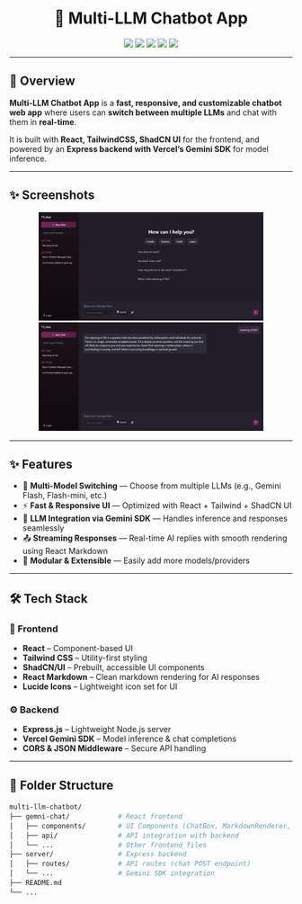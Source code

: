 <h1 align="center">🧠 Multi-LLM Chatbot App</h1>

<p align="center">
  <img src="https://img.shields.io/badge/REACT-61DAFB?style=flat-square&logo=react&logoColor=black" />
  <img src="https://img.shields.io/badge/TAILWINDCSS-38B2AC?style=flat-square&logo=tailwind-css&logoColor=white" />
  <img src="https://img.shields.io/badge/SHADCN_UI-9333EA?style=flat-square" />
  <img src="https://img.shields.io/badge/EXPRESS.JS-000000?style=flat-square&logo=express&logoColor=white" />
  <img src="https://img.shields.io/badge/VERCEL_GEMINI_SDK-4285F4?style=flat-square&logo=google&logoColor=white" />
</p>

---

## 🚀 Overview  
**Multi-LLM Chatbot App** is a **fast, responsive, and customizable chatbot web app** where users can **switch between multiple LLMs** and chat with them in **real-time**.  

It is built with **React, TailwindCSS, ShadCN UI** for the frontend, and powered by an **Express backend with Vercel’s Gemini SDK** for model inference.  

---

## ✨ Screenshots  
<p align="center">
  <img src="https://github.com/harsh09hh/chat_bot/blob/66ef795edd639ff1e5a01a5a7d1e680ae366fd6e/home.png" width="400" />
  <img src="https://github.com/harsh09hh/chat_bot/blob/66ef795edd639ff1e5a01a5a7d1e680ae366fd6e/exg.png" width="400" />
</p>

---

## ✨ Features  
- 🔄 **Multi-Model Switching** — Choose from multiple LLMs (e.g., Gemini Flash, Flash-mini, etc.)  
- ⚡ **Fast & Responsive UI** — Optimized with React + Tailwind + ShadCN UI  
- 🧠 **LLM Integration via Gemini SDK** — Handles inference and responses seamlessly  
- 📤 **Streaming Responses** — Real-time AI replies with smooth rendering using React Markdown  
- 🧩 **Modular & Extensible** — Easily add more models/providers  

---

## 🛠️ Tech Stack  

### 🎨 Frontend  
- **React** – Component-based UI  
- **Tailwind CSS** – Utility-first styling  
- **ShadCN/UI** – Prebuilt, accessible UI components  
- **React Markdown** – Clean markdown rendering for AI responses  
- **Lucide Icons** – Lightweight icon set for UI  

### ⚙️ Backend  
- **Express.js** – Lightweight Node.js server  
- **Vercel Gemini SDK** – Model inference & chat completions  
- **CORS & JSON Middleware** – Secure API handling  

---

## 📂 Folder Structure  

```bash
multi-llm-chatbot/
├── gemni-chat/            # React frontend
│   ├── components/        # UI Components (ChatBox, MarkdownRenderer, etc.)
│   ├── api/               # API integration with backend
│   └── ...                # Other frontend files
├── server/                # Express backend
│   ├── routes/            # API routes (chat POST endpoint)
│   └── ...                # Gemini SDK integration
├── README.md
└── ...
